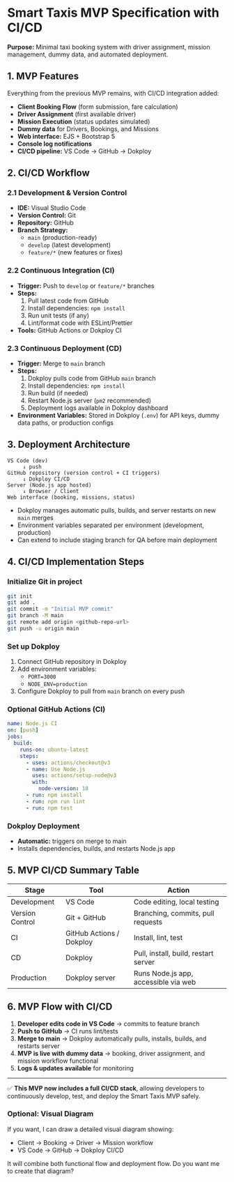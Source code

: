 # Smart Taxis MVP Specification with CI/CD

**Purpose:** Minimal taxi booking system with driver assignment, mission management, dummy data, and automated deployment.

## 1. MVP Features

Everything from the previous MVP remains, with CI/CD integration added:

- **Client Booking Flow** (form submission, fare calculation)
- **Driver Assignment** (first available driver)
- **Mission Execution** (status updates simulated)
- **Dummy data** for Drivers, Bookings, and Missions
- **Web interface:** EJS + Bootstrap 5
- **Console log notifications**
- **CI/CD pipeline:** VS Code → GitHub → Dokploy

## 2. CI/CD Workflow

### 2.1 Development & Version Control

- **IDE:** Visual Studio Code
- **Version Control:** Git
- **Repository:** GitHub
- **Branch Strategy:**
  - `main` (production-ready)
  - `develop` (latest development)
  - `feature/*` (new features or fixes)

### 2.2 Continuous Integration (CI)

- **Trigger:** Push to `develop` or `feature/*` branches
- **Steps:**
  1. Pull latest code from GitHub
  2. Install dependencies: `npm install`
  3. Run unit tests (if any)
  4. Lint/format code with ESLint/Prettier
- **Tools:** GitHub Actions or Dokploy CI

### 2.3 Continuous Deployment (CD)

- **Trigger:** Merge to `main` branch
- **Steps:**
  1. Dokploy pulls code from GitHub `main` branch
  2. Install dependencies: `npm install`
  3. Run build (if needed)
  4. Restart Node.js server (`pm2` recommended)
  5. Deployment logs available in Dokploy dashboard
- **Environment Variables:** Stored in Dokploy (`.env`) for API keys, dummy data paths, or production configs

## 3. Deployment Architecture

```
VS Code (dev)
     ↓ push
GitHub repository (version control + CI triggers)
     ↓ Dokploy CI/CD
Server (Node.js app hosted)
     ↓ Browser / Client
Web interface (booking, missions, status)
```

- Dokploy manages automatic pulls, builds, and server restarts on new `main` merges
- Environment variables separated per environment (development, production)
- Can extend to include staging branch for QA before main deployment

## 4. CI/CD Implementation Steps

### Initialize Git in project

```bash
git init
git add .
git commit -m "Initial MVP commit"
git branch -M main
git remote add origin <github-repo-url>
git push -u origin main
```

### Set up Dokploy

1. Connect GitHub repository in Dokploy
2. Add environment variables:
   - `PORT=3000`
   - `NODE_ENV=production`
3. Configure Dokploy to pull from `main` branch on every push

### Optional GitHub Actions (CI)

```yaml
name: Node.js CI
on: [push]
jobs:
  build:
    runs-on: ubuntu-latest
    steps:
      - uses: actions/checkout@v3
      - name: Use Node.js
        uses: actions/setup-node@v3
        with:
          node-version: 18
      - run: npm install
      - run: npm run lint
      - run: npm test
```

### Dokploy Deployment

- **Automatic:** triggers on merge to main
- Installs dependencies, builds, and restarts Node.js app

## 5. MVP CI/CD Summary Table

| Stage | Tool | Action |
|-------|------|--------|
| Development | VS Code | Code editing, local testing |
| Version Control | Git + GitHub | Branching, commits, pull requests |
| CI | GitHub Actions / Dokploy | Install, lint, test |
| CD | Dokploy | Pull, install, build, restart server |
| Production | Dokploy server | Runs Node.js app, accessible via web |

## 6. MVP Flow with CI/CD

1. **Developer edits code in VS Code** → commits to feature branch
2. **Push to GitHub** → CI runs lint/tests
3. **Merge to main** → Dokploy automatically pulls, installs, builds, and restarts server
4. **MVP is live with dummy data** → booking, driver assignment, and mission workflow functional
5. **Logs & updates available** for monitoring

---

✅ **This MVP now includes a full CI/CD stack**, allowing developers to continuously develop, test, and deploy the Smart Taxis MVP safely.

### Optional: Visual Diagram

If you want, I can draw a detailed visual diagram showing:
- Client → Booking → Driver → Mission workflow
- VS Code → GitHub → Dokploy CI/CD

It will combine both functional flow and deployment flow. Do you want me to create that diagram?